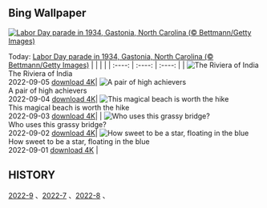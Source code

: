 ## Bing Wallpaper
[![Labor Day parade in 1934, Gastonia, North Carolina (© Bettmann/Getty Images)](https://cn.bing.com/th?id=OHR.GastoniaParade_EN-US8873564493_UHD.jpg&w=1000)](https://cn.bing.com/th?id=OHR.GastoniaParade_EN-US8873564493_UHD.jpg&pid=hp&w=3840&h=2160&rs=1&c=4)

Today: [Labor Day parade in 1934, Gastonia, North Carolina (© Bettmann/Getty Images)](https://cn.bing.com/th?id=OHR.GastoniaParade_EN-US8873564493_UHD.jpg&pid=hp&w=3840&h=2160&rs=1&c=4)
  |      |      |      |
| :----: | :----: | :----: |
| ![The Riviera of India](https://cn.bing.com/th?id=OHR.ArambolBeach_EN-US7908449198_UHD.jpg&pid=hp&w=384&h=216&rs=1&c=4) <br/> The Riviera of India <br/> 2022-09-05  [download 4K](https://cn.bing.com/th?id=OHR.ArambolBeach_EN-US7908449198_UHD.jpg&pid=hp&w=3840&h=2160&rs=1&c=4)| ![A pair of high achievers](https://cn.bing.com/th?id=OHR.MalaysiaTwinTowers_EN-US7848703415_UHD.jpg&pid=hp&w=384&h=216&rs=1&c=4) <br/> A pair of high achievers <br/> 2022-09-04  [download 4K](https://cn.bing.com/th?id=OHR.MalaysiaTwinTowers_EN-US7848703415_UHD.jpg&pid=hp&w=3840&h=2160&rs=1&c=4)| ![This magical beach is worth the hike](https://cn.bing.com/th?id=OHR.SeitanLimania_EN-US5452823219_UHD.jpg&pid=hp&w=384&h=216&rs=1&c=4) <br/> This magical beach is worth the hike <br/> 2022-09-03  [download 4K](https://cn.bing.com/th?id=OHR.SeitanLimania_EN-US5452823219_UHD.jpg&pid=hp&w=3840&h=2160&rs=1&c=4)|
| ![Who uses this grassy bridge?](https://cn.bing.com/th?id=OHR.WildlifeCrossing_EN-US7691052130_UHD.jpg&pid=hp&w=384&h=216&rs=1&c=4) <br/> Who uses this grassy bridge? <br/> 2022-09-02  [download 4K](https://cn.bing.com/th?id=OHR.WildlifeCrossing_EN-US7691052130_UHD.jpg&pid=hp&w=3840&h=2160&rs=1&c=4)| ![How sweet to be a star, floating in the blue](https://cn.bing.com/th?id=OHR.BlueLinckia_EN-US7078787133_UHD.jpg&pid=hp&w=384&h=216&rs=1&c=4) <br/> How sweet to be a star, floating in the blue <br/> 2022-09-01  [download 4K](https://cn.bing.com/th?id=OHR.BlueLinckia_EN-US7078787133_UHD.jpg&pid=hp&w=3840&h=2160&rs=1&c=4) |
  
  ## HISTORY
  [2022-9](https://github.com/Underglaze-Blue/bingwallpaper/tree/main/archive/2022-9/) 、[2022-7](https://github.com/Underglaze-Blue/bingwallpaper/tree/main/archive/2022-7/) 、[2022-8](https://github.com/Underglaze-Blue/bingwallpaper/tree/main/archive/2022-8/) 、
